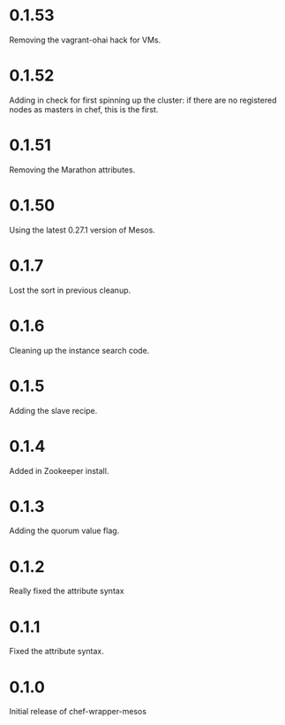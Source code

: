 # 0.1.53

Removing the vagrant-ohai hack for VMs.

# 0.1.52

Adding in check for first spinning up the cluster: if there are no registered nodes as masters in chef, this is the first.

# 0.1.51

Removing the Marathon attributes.

# 0.1.50

Using the latest 0.27.1 version of Mesos.

# 0.1.7

Lost the sort in previous cleanup.

# 0.1.6

Cleaning up the instance search code.

# 0.1.5

Adding the slave recipe.

# 0.1.4

Added in Zookeeper install.

# 0.1.3

Adding the quorum value flag.

# 0.1.2

Really fixed the attribute syntax

# 0.1.1

Fixed the attribute syntax.

# 0.1.0

Initial release of chef-wrapper-mesos
